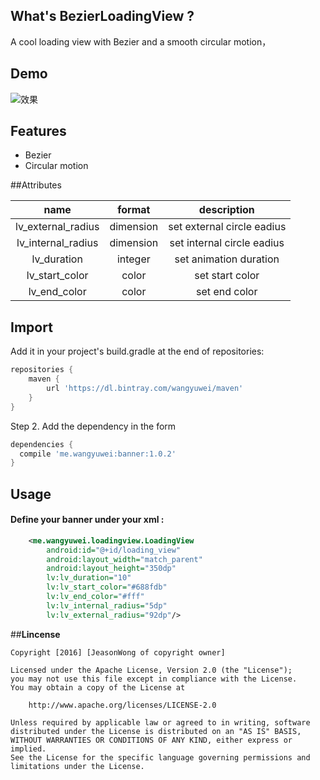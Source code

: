 ## What's BezierLoadingView ?
A cool loading view with Bezier and a smooth circular motion， 

## Demo
![效果](http://i4.buimg.com/cdd5a4a8f0233650.gif)

## Features
* Bezier
* Circular motion

##Attributes

|name|format|description|
|:---:|:---:|:---:|
| lv_external_radius | dimension |set external circle eadius
| lv_internal_radius | dimension |set internal circle eadius
| lv_duration | integer |set animation duration
| lv_start_color | color |set start color
| lv_end_color | color |set end color

## Import

Add it in your project's build.gradle at the end of repositories:

```gradle
repositories {
    maven {
        url 'https://dl.bintray.com/wangyuwei/maven'
    }
}
```

Step 2. Add the dependency in the form

```gradle
dependencies {
  compile 'me.wangyuwei:banner:1.0.2'
}
```

## Usage
#### Define your banner under your xml  :

```xml
    <me.wangyuwei.loadingview.LoadingView
        android:id="@+id/loading_view"
        android:layout_width="match_parent"
        android:layout_height="350dp"
        lv:lv_duration="10"
        lv:lv_start_color="#688fdb"
        lv:lv_end_color="#fff"
        lv:lv_internal_radius="5dp"
        lv:lv_external_radius="92dp"/>
```



##**Lincense**

```lincense
Copyright [2016] [JeasonWong of copyright owner]

Licensed under the Apache License, Version 2.0 (the "License");
you may not use this file except in compliance with the License.
You may obtain a copy of the License at

    http://www.apache.org/licenses/LICENSE-2.0

Unless required by applicable law or agreed to in writing, software
distributed under the License is distributed on an "AS IS" BASIS,
WITHOUT WARRANTIES OR CONDITIONS OF ANY KIND, either express or implied.
See the License for the specific language governing permissions and
limitations under the License.
```


